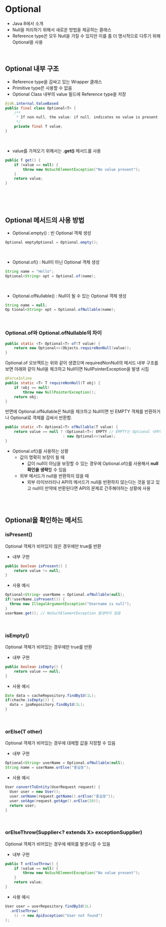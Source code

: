# Optional

- Java 8에서 소개 
- Null을 처리하기 위해서 새로운 방법을 제공하는 클래스 
- Reference type은 모두 Null을 가질 수 있지만 이를 좀 더 명시적으로 다루기 위해 Optional을 사용

<br> 

## Optional 내부 구조 

- Reference type을 감싸고 있는 Wrapper 클래스
- Primitive type은 사용할 수 없음
- Optional Class 내부의 value 필드에 Reference type을 저장

```java
@jdk.internal.ValueBased
public final class Optional<T> {
    /**
     * If non-null, the value; if null, indicates no value is present
     */
    private final T value;
}
```

<br>

- value를 가져오기 위해서는 **.get()** 메서드를 사용

```java
public T get() {
    if (value == null) {
        throw new NoSuchElementException("No value present");
    }
    return value;
}
```

<br>
<br>
<br>

## Optional 메서드의 사용 방법

- Optional.empty() : 빈 Optional 객체 생성

```java 
Optional emptyOptional = Optional.empty();
```

<br>

- Optional.of() : Null이 아닌 Optional 객체 생성

```java
String name = "Hello";
Optional<String> opt = Optional.of(name);
```

<br>

- Optional.ofNullable() : Null이 될 수 있는 Optional 객체 생성

```java
String name = null;
Op tional<String> opt = Optional.ofNullable(name);
```

<br>

### Optional.of와 Optional.ofNullable의 차이

```java
public static <T> Optional<T> of(T value) {
    return new Optional<>(Objects.requireNonNull(value));
}
```

Optional.of 오브젝트는 위와 같이 생겼으며 requiredNonNull의 메서드 내부 구조를 보면 아래와 같이 Null을 체크하고 Null이면 NullPointerException을 발생 시킴

```java
@ForceInline
public static <T> T requireNonNull(T obj) {
    if (obj == null)
        throw new NullPointerException();
    return obj;
}
```

반면에 Optional.ofNullable은 Null을 체크하고 Null이면 빈 EMPTY 객체를 반환하거나 Optional로 객체를 감싸서 반환함.

```java
public static <T> Optional<T> ofNullable(T value) {
    return value == null ? (Optional<T>) EMPTY // EMPTY는 Optional 내부에 선언된 static final 객체
                          : new Optional<>(value);
}
```

- Optional.of()를 사용하는 상황
  - 값이 명확히 보장이 될 때 
    - 값이 null이 아님을 보장할 수 있는 경우에 Optional.of()를 사용해서 **null 확인을 생략**할 수 있음
  - 외부 메서드가 null을 반환하지 않을 때 
    - 외부 라이브러리나 API의 메서드가 null을 반환하지 않는다는 것을 알고 있고 null이 만약에 반환된다면 API의 문제로 간주해야하는 상황에 사용

<br>
<br>

## Optional을 확인하는 메서드 

### isPresent() 

Optional 객체가 비어있지 않은 경우에만 true를 반환  

- 내부 구현

```java
public boolean isPresent() {
    return value != null;
}
```

- 사용 예시

```java
Optional<String> userName = Optional.ofNullable(null);
if(!userName.isPresent()) {
  throw new IllegalArgumentException("Username is null");
}
userName.get(); // NoSuchElementException 발생하지 않음
```

<br>

### isEmpty()

Optional 객체가 비어있는 경우에만 true를 반환

- 내부 구현

```java
public boolean isEmpty() {
    return value == null;
}
```

- 사용 예시 

```java
Date data = cacheRepository.findById(1L);
if(chache.isEmpty()) {
  data = jpaRepository.findById(1L);
}
```

<br>

### orElse(T other)

Optional 객체가 비어있는 경우에 대체할 값을 지정할 수 있음

- 내부 구현 

```java
Optional<String> userName = Optional.ofNullable(null);
String name = userName.orElse("홍길동");
```

- 사용 예시 

```java
User convertToEntity(UserRequest request) {
  User user = new User();
  user.setName(request.getName().orElse("홍길동"));
  user.setAge(request.getAge().orElse(20));
  return user;
}
```

<br>

### orElseThrow(Supplier<? extends X> exceptionSupplier)

Optional 객체가 비어있는 경우에 예외를 발생시킬 수 있음

- 내부 구현 

```java
public T orElseThrow() {
    if (value == null) {
        throw new NoSuchElementException("No value present");
    }
    return value;
}
```

- 사용 예시 

```java
User user = userRepository.findById(1L)
  .orElseThrow(
    () -> new ApiException("User not found")
);
```

<br>






